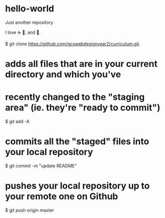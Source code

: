 # hello-world

Just another repository

I love :coffee: :pizza:, and :dancer:.

$ git clone https://github.com/gcswebdesignyear2/curriculum.git.

# adds all files that are in your current directory and which you've

# recently changed to the "staging area" (ie. they're "ready to commit")

$ git add -A

# commits all the "staged" files into your local repository

$ git commit -m "update README"

# pushes your local repository up to your remote one on Github

$ git push origin master
